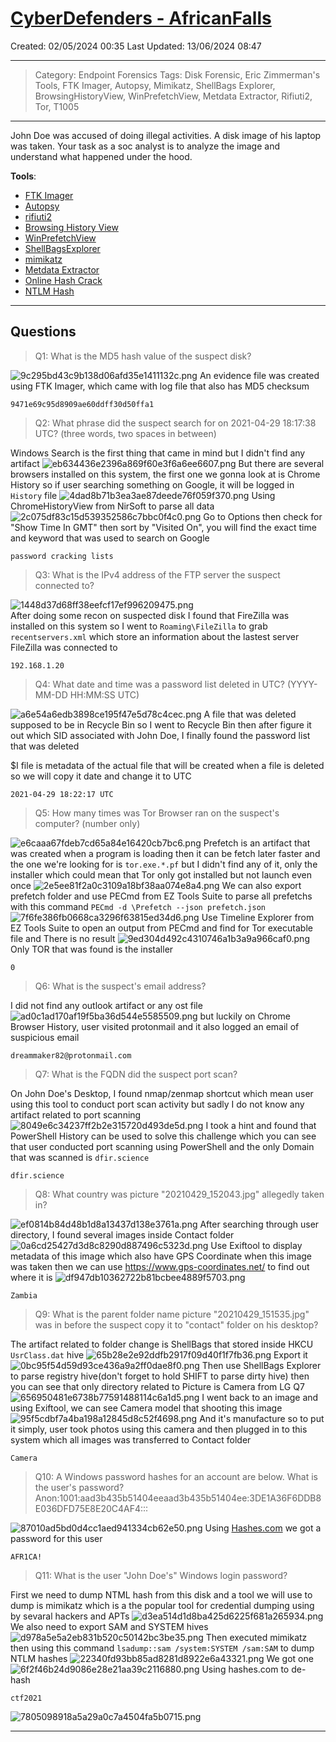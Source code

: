 # [CyberDefenders - AfricanFalls](https://cyberdefenders.org/blueteam-ctf-challenges/africanfalls/)
Created: 02/05/2024 00:35
Last Updated: 13/06/2024 08:47
* * *
>Category: Endpoint Forensics
>Tags: Disk Forensic, Eric Zimmerman's Tools, FTK Imager, Autopsy, Mimikatz, ShellBags Explorer, BrowsingHistoryView, WinPrefetchView, Metdata Extractor, Rifiuti2, Tor, T1005
* * *
John Doe was accused of doing illegal activities. A disk image of his laptop was taken. Your task as a soc analyst is to analyze the image and understand what happened under the hood.

**Tools**:
- [FTK Imager](https://accessdata.com/product-download/ftk-imager-version-4-5)
- [Autopsy](https://www.autopsy.com/download/)
- [rifiuti2](https://abelcheung.github.io/rifiuti2/)
- [Browsing History View](https://www.nirsoft.net/utils/browsing_history_view.html)
- [WinPrefetchView](https://www.nirsoft.net/utils/win_prefetch_view.html)
- [ShellBagsExplorer](https://f001.backblazeb2.com/file/EricZimmermanTools/ShellBagsExplorer.zip)
- [mimikatz](https://github.com/gentilkiwi/mimikatz/wiki)
- [Metdata Extractor](http://exif.regex.info/exif.cgi)
- [Online Hash Crack](https://www.onlinehashcrack.com/)
- [NTLM Hash](https://hashes.com/en/decrypt/hash)
* * *
## Questions
> Q1: What is the MD5 hash value of the suspect disk?

![9c295bd43c9b138d06afd35e1411132c.png](../../_resources/9c295bd43c9b138d06afd35e1411132c.png)
An evidence file was created using FTK Imager, which came with log file that also has MD5 checksum
```
9471e69c95d8909ae60ddff30d50ffa1
```

> Q2: What phrase did the suspect search for on 2021-04-29 18:17:38 UTC? (three words, two spaces in between)

Windows Search is the first thing that came in mind but I didn't find any artifact
![eb634436e2396a869f60e3f6a6ee6607.png](../../_resources/eb634436e2396a869f60e3f6a6ee6607.png)
But there are several browsers installed on this system, the first one we gonna look at is Chrome History so if user searching something on Google, it will be logged in `History` file
![4dad8b71b3ea3ae87deede76f059f370.png](../../_resources/4dad8b71b3ea3ae87deede76f059f370.png)
Using ChromeHistoryView from NirSoft to parse all data
![2c075df83c15d539352586c7bbc0f4c0.png](../../_resources/2c075df83c15d539352586c7bbc0f4c0.png)
Go to Options then check for "Show Time In GMT" then sort by "Visited On", you will find the exact time and keyword that was used to search on Google
```
password cracking lists
```

> Q3: What is the IPv4 address of the FTP server the suspect connected to?

![1448d37d68ff38eefcf17ef996209475.png](../../_resources/1448d37d68ff38eefcf17ef996209475.png)	
After doing some recon on suspected disk I found that FireZilla was installed on this system so I went to `Roaming\FileZilla` to grab `recentservers.xml` which store an information about the lastest server FileZilla was connected to
```
192.168.1.20
```

> Q4: What date and time was a password list deleted in UTC? (YYYY-MM-DD HH:MM:SS UTC)

![a6e54a6edb3898ce195f47e5d78c4cec.png](../../_resources/a6e54a6edb3898ce195f47e5d78c4cec.png)
A file that was deleted supposed to be in Recycle Bin so I went to Recycle Bin then after figure it out which SID associated with John Doe, I finally found the password list that was deleted

$I file is metadata of the actual file that will be created when a file is deleted so we will copy it date and change it to UTC
```
2021-04-29 18:22:17 UTC
```

> Q5: How many times was Tor Browser ran on the suspect's computer? (number only)

![e6caaa67fdeb7cd65a84e16420cb7bc6.png](../../_resources/e6caaa67fdeb7cd65a84e16420cb7bc6.png)
Prefetch is an artifact that was created when a program is loading then it can be fetch later faster and the one we're looking for is `tor.exe.*.pf` but I didn't find any of it, only the installer which could mean that Tor only got installed but not launch even once
![2e5ee81f2a0c3109a18bf38aa074e8a4.png](../../_resources/2e5ee81f2a0c3109a18bf38aa074e8a4.png)
We can also export prefetch folder and use PECmd from EZ Tools Suite to parse all prefetchs with this command `PECmd -d \Prefetch --json prefetch.json`
![7f6fe386fb0668ca3296f63815ed34d6.png](../../_resources/7f6fe386fb0668ca3296f63815ed34d6.png)
Use Timeline Explorer from EZ Tools Suite to open an output from PECmd and find for Tor executable file and There is no result
![9ed304d492c4310746a1b3a9a966caf0.png](../../_resources/9ed304d492c4310746a1b3a9a966caf0.png)
Only TOR that was found is the installer 
```
0
```

> Q6: What is the suspect's email address?

I did not find any outlook artifact or any ost file 
![ad0c1ad170af19f5ba36d544e5585509.png](../../_resources/ad0c1ad170af19f5ba36d544e5585509.png)
but luckily on Chrome Browser History, user visited protonmail and it also logged an email of suspicious email 
```
dreammaker82@protonmail.com
```

> Q7: What is the FQDN did the suspect port scan?

On John Doe's Desktop, I found nmap/zenmap shortcut which mean user using this tool to conduct port scan activity but sadly I do not know any artifact related to port scanning
![8049e6c34237ff2b2e315720d493de5d.png](../../_resources/8049e6c34237ff2b2e315720d493de5d.png)
I took a hint and found that PowerShell History can be used to solve this challenge which you can see that user conducted port scanning using PowerShell and the only Domain that was scanned is `dfir.science`
```
dfir.science
```

> Q8: What country was picture "20210429_152043.jpg" allegedly taken in?

![ef0814b84d48b1d8a13437d138e3761a.png](../../_resources/ef0814b84d48b1d8a13437d138e3761a.png)
After searching through user directory, I found several images inside Contact folder 
![0a6cd25427d3d8c8290d887496c5323d.png](../../_resources/0a6cd25427d3d8c8290d887496c5323d.png)
Use Exiftool to display metadata of this image which also have GPS Coordinate when this image was taken then we can use https://www.gps-coordinates.net/ to find out where it is
![df947db10362722b81bcbee4889f5703.png](../../_resources/df947db10362722b81bcbee4889f5703.png)
```
Zambia
```

> Q9: What is the parent folder name picture "20210429_151535.jpg" was in before the suspect copy it to "contact" folder on his desktop?

The artifact related to folder change is ShellBags that stored inside HKCU `UsrClass.dat` hive
![65b28e2e92ddfb2917f09d40f1f7fb36.png](../../_resources/65b28e2e92ddfb2917f09d40f1f7fb36.png)
Export it
![0bc95f54d59d93ce436a9a2ff0dae8f0.png](../../_resources/0bc95f54d59d93ce436a9a2ff0dae8f0.png)
Then use ShellBags Explorer to parse registry hive(don't forget to hold SHIFT to parse dirty hive) then you can see that only directory related to Picture is Camera from LG Q7  
![656950481e6738b77591488114c6a1d5.png](../../_resources/656950481e6738b77591488114c6a1d5.png)
I went back to an image and using Exiftool, we can see Camera model that shooting this image
![95f5cdbf7a4ba198a12845d8c52f4698.png](../../_resources/95f5cdbf7a4ba198a12845d8c52f4698.png)
And it's manufacture so to put it simply, user took photos using this camera and then plugged in to this system which all images was transferred to Contact folder
```
Camera
```

> Q10: A Windows password hashes for an account are below. What is the user's password? Anon:1001:aad3b435b51404eeaad3b435b51404ee:3DE1A36F6DDB8E036DFD75E8E20C4AF4:::

![87010ad5bd0d4cc1aed941334cb62e50.png](../../_resources/87010ad5bd0d4cc1aed941334cb62e50.png)
Using [Hashes.com](https://hashes.com/en/decrypt/hash) we got a password for this user
```
AFR1CA!
```

> Q11: What is the user "John Doe's" Windows login password?

First we need to dump NTML hash from this disk and a tool we will use to dump is mimikatz which is a the popular tool for credential dumping using by sevaral hackers and APTs 
![d3ea514d1d8ba425d6225f681a265934.png](../../_resources/d3ea514d1d8ba425d6225f681a265934.png)
We also need to export SAM and SYSTEM hives
![d978a5e5a2eb831b520c50142bc3be35.png](../../_resources/d978a5e5a2eb831b520c50142bc3be35.png)
Then executed mimikatz then using this command `lsadump::sam /system:SYSTEM /sam:SAM` to dump NTLM hashes
![22340fd93bb85ad8281d8922e6a43321.png](../../_resources/22340fd93bb85ad8281d8922e6a43321.png)
We got one
![6f2f46b24d9086e28e21aa39c2116880.png](../../_resources/6f2f46b24d9086e28e21aa39c2116880.png)
Using hashes.com to de-hash
```
ctf2021
```

![7805098918a5a29a0c7a4504fa5b0715.png](../../_resources/7805098918a5a29a0c7a4504fa5b0715.png)
* * *
